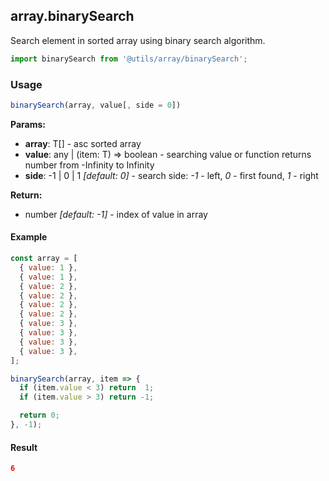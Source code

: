 ## array.binarySearch

Search element in sorted array using binary search algorithm.

```javascript
import binarySearch from '@utils/array/binarySearch';
```

### Usage

```javascript
binarySearch(array, value[, side = 0])
```

**Params:**

* **array**: T[] - asc sorted array
* **value**: any | <T>(item: T) => boolean - searching value or function returns number from -Infinity to Infinity
* **side**: -1 | 0 | 1 _[default: 0]_ - search side: _-1_ - left, _0_ - first found, _1_ - right

**Return:**

* number _[default: -1]_ - index of value in array

#### Example

```javascript
const array = [
  { value: 1 },
  { value: 1 },
  { value: 2 },
  { value: 2 },
  { value: 2 },
  { value: 2 },
  { value: 3 },
  { value: 3 },
  { value: 3 },
  { value: 3 },
];

binarySearch(array, item => {
  if (item.value < 3) return  1;
  if (item.value > 3) return -1;

  return 0;
}, -1);
```

#### Result

```json
6
```